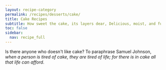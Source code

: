 ```yaml
---
layout: recipe-category
permalink: /recipes/desserts/cake/
title: Cake Recipes
subtitle: How sweet the cake, its layers dear, Delicious, moist, and full of cheer
toc: false
sidebar:
  nav: recipe_full
---
```

Is there anyone who doesn't like cake? To paraphrase Samuel Johnson, *when a person is tired of cake, they are tired of life; for there is in cake all that life can afford*.
